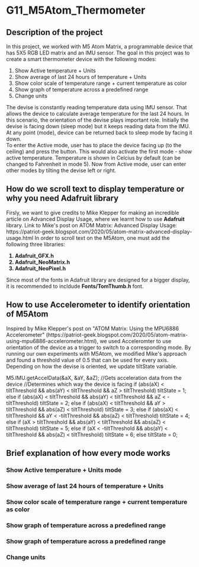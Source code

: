 # G11_M5Atom_Thermometer
<h2> Description of the project </h2> 
<p>
 In this project, we worked with M5 Atom Matrix, a programmable device that has 5X5 RGB LED matrix and an IMU sensor. The goal in this project was to create a smart thermometer device with the following modes: <br> 
<ol> 
<li> Show Active temperature + Units </li>
<li> Show average of last 24 hours of temperature + Units </li>
<li> Show color scale of temperature range + current temperature as color </li>
<li> Show graph of temperature across a predefined range </li>
<li> Change units </li>
</ol>
The devise is constantly reading temperature data using IMU sensor. That allows the device to calculate average temperature for the last 24 hours. In this scenario, the orientation of the devise plays important role. Initially the devise is facing down (sleep mode) but it keeps reading data from the IMU. At any point (mode), device can be returned back to sleep mode by facing it down. <br> 
To enter the Active mode, user has to place the device facing up (to the ceiling) and press the button. This would also activate the first mode - show active temperature. Temperature is shown in Celcius by default (can be changed to Fahrenheit in mode 5). Now from Active mode, user can enter other modes by tilting the devise left or right. 
</p>
<h2> How do we scroll text to display temperature or why you need <strong> Adafruit </strong> library </h2> 
<p> Firsly, we want to give credits to Mike Klepper for making an incredible article on Advanced Display Usage, where we learnt how to use <strong> Adafruit </strong> library. Link to Mike's post on ATOM Matrix: Advanced Display Usage: https://patriot-geek.blogspot.com/2020/05/atom-matrix-advanced-display-usage.html
In order to scroll text on the M5Atom, one must add the following three libraries: 
<ol>
<strong>
<li> Adafruit_GFX.h </li>
<li> Adafruit_NeoMatrix.h </li>
<li> Adafruit_NeoPixel.h </li>  
</strong>
</ol>
Since most of the fonts in Adafruit library are designed for a bigger display, it is recommended to incldude <strong> Fonts/TomThumb.h </strong> font.
</p> 
<h2> How to use Accelerometer to identify orientation of M5Atom </h2> 
<p> 
Inspired by Mike Klepper's post on "ATOM Matrix: Using the MPU6886 Accelerometer" (https://patriot-geek.blogspot.com/2020/05/atom-matrix-using-mpu6886-accelerometer.html), we used Acceleromter to use orientation of the device as a trigger to switch to a corresponding mode. By running our own experiments with M5Atom, we modified Mike's approach and found a threshold value of 0.5 that can be used for every axis. Depending on how the devise is oriented, we update tiltState variable. 
 </p>
    M5.IMU.getAccelData(&aX, &aY, &aZ);  //Gets acceleration data from the device
   //Determines which way the device is facing
   if (abs(aX) < tiltThreshold && abs(aY) < tiltThreshold && aZ > tiltThreshold)
     tiltState = 1;
   else if (abs(aX) < tiltThreshold && abs(aY) < tiltThreshold && aZ < -tiltThreshold)
     tiltState = 2;
   else if (abs(aX) < tiltThreshold && aY > tiltThreshold && abs(aZ) < tiltThreshold)
     tiltState = 3;
   else if (abs(aX) < tiltThreshold && aY < -tiltThreshold && abs(aZ) < tiltThreshold)
     tiltState = 4;
   else if (aX > tiltThreshold && abs(aY) < tiltThreshold && abs(aZ) < tiltThreshold)
     tiltState = 5;
   else if (aX < -tiltThreshold && abs(aY) < tiltThreshold && abs(aZ) < tiltThreshold)
     tiltState = 6;
   else
     tiltState = 0;

<h2> Brief explanation of how every mode works </h2> 
<h3>  Show Active temperature + Units mode </h3> 
<p> 

</p>
<h3>  Show average of last 24 hours of temperature + Units </h3> 
<p> 

</p>
<h3>  Show color scale of temperature range + current temperature as color </h3> 
<p> 

</p>
<h3>  Show graph of temperature across a predefined range </h3> 
<p> 

</p>
<h3>  Show graph of temperature across a predefined range </h3> 
<p> 

</p>
<h3>  Change units  </h3> 
<p> 

</p>

